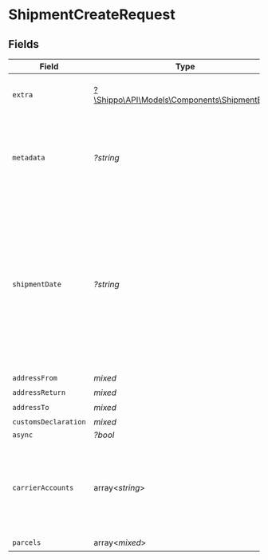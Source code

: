 # ShipmentCreateRequest


## Fields

| Field                                                                                                                                                                                                                                                                 | Type                                                                                                                                                                                                                                                                  | Required                                                                                                                                                                                                                                                              | Description                                                                                                                                                                                                                                                           | Example                                                                                                                                                                                                                                                               |
| --------------------------------------------------------------------------------------------------------------------------------------------------------------------------------------------------------------------------------------------------------------------- | --------------------------------------------------------------------------------------------------------------------------------------------------------------------------------------------------------------------------------------------------------------------- | --------------------------------------------------------------------------------------------------------------------------------------------------------------------------------------------------------------------------------------------------------------------- | --------------------------------------------------------------------------------------------------------------------------------------------------------------------------------------------------------------------------------------------------------------------- | --------------------------------------------------------------------------------------------------------------------------------------------------------------------------------------------------------------------------------------------------------------------- |
| `extra`                                                                                                                                                                                                                                                               | [?\Shippo\API\Models\Components\ShipmentExtra](../../Models/Components/ShipmentExtra.md)                                                                                                                                                                              | :heavy_minus_sign:                                                                                                                                                                                                                                                    | An object holding optional extra services to be requested.                                                                                                                                                                                                            |                                                                                                                                                                                                                                                                       |
| `metadata`                                                                                                                                                                                                                                                            | *?string*                                                                                                                                                                                                                                                             | :heavy_minus_sign:                                                                                                                                                                                                                                                    | A string of up to 100 characters that can be filled with any additional information you want to attach to the object.                                                                                                                                                 | Customer ID 123456                                                                                                                                                                                                                                                    |
| `shipmentDate`                                                                                                                                                                                                                                                        | *?string*                                                                                                                                                                                                                                                             | :heavy_minus_sign:                                                                                                                                                                                                                                                    | Date the shipment will be tendered to the carrier. Must be in the format `2014-01-18T00:35:03.463Z`. <br/>Defaults to current date and time if no value is provided. Please note that some carriers require this value to<br/>be in the future, on a working day, or similar. | 2021-03-22T12:00:00Z                                                                                                                                                                                                                                                  |
| `addressFrom`                                                                                                                                                                                                                                                         | *mixed*                                                                                                                                                                                                                                                               | :heavy_check_mark:                                                                                                                                                                                                                                                    | N/A                                                                                                                                                                                                                                                                   |                                                                                                                                                                                                                                                                       |
| `addressReturn`                                                                                                                                                                                                                                                       | *mixed*                                                                                                                                                                                                                                                               | :heavy_minus_sign:                                                                                                                                                                                                                                                    | N/A                                                                                                                                                                                                                                                                   |                                                                                                                                                                                                                                                                       |
| `addressTo`                                                                                                                                                                                                                                                           | *mixed*                                                                                                                                                                                                                                                               | :heavy_check_mark:                                                                                                                                                                                                                                                    | N/A                                                                                                                                                                                                                                                                   |                                                                                                                                                                                                                                                                       |
| `customsDeclaration`                                                                                                                                                                                                                                                  | *mixed*                                                                                                                                                                                                                                                               | :heavy_minus_sign:                                                                                                                                                                                                                                                    | N/A                                                                                                                                                                                                                                                                   |                                                                                                                                                                                                                                                                       |
| `async`                                                                                                                                                                                                                                                               | *?bool*                                                                                                                                                                                                                                                               | :heavy_minus_sign:                                                                                                                                                                                                                                                    | N/A                                                                                                                                                                                                                                                                   |                                                                                                                                                                                                                                                                       |
| `carrierAccounts`                                                                                                                                                                                                                                                     | array<*string*>                                                                                                                                                                                                                                                       | :heavy_minus_sign:                                                                                                                                                                                                                                                    | List of <a href="#tag/Carrier-Accounts/">Carrier Accounts</a> `object_id`s used to filter <br/>the returned rates.  If set, only rates from these carriers will be returned.                                                                                          | [<br/>"065a4a8c10d24a34ab932163a1b87f52",<br/>"73f706f4bdb94b54a337563840ce52b0"<br/>]                                                                                                                                                                                |
| `parcels`                                                                                                                                                                                                                                                             | array<*mixed*>                                                                                                                                                                                                                                                        | :heavy_check_mark:                                                                                                                                                                                                                                                    | N/A                                                                                                                                                                                                                                                                   |                                                                                                                                                                                                                                                                       |